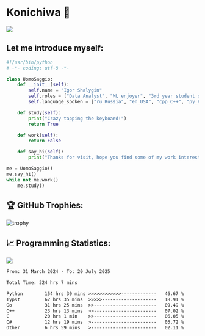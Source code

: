 # Konichiwa 👋
![](https://komarev.com/ghpvc/?username=IgorFandre&color=brightgreen)

## Let me introduce myself:
```py
#!/usr/bin/python
# -*- coding: utf-8 -*-

class UomoSaggio:
    def __init__(self):
        self.name = "Igor Shalygin"
        self.roles = ["Data Analyst", "ML enjoyer", "3rd year student of MIPT"]
        self.language_spoken = ["ru_Russia", "en_USA", "cpp_C++", "py_Python", "go_Golang"]

    def study(self):
        print("Crazy tapping the keyboard!")
        return True

    def work(self):
        return False

    def say_hi(self):
        print("Thanks for visit, hope you find some of my work interesting.")

me = UomoSaggio()
me.say_hi()
while not me.work()
    me.study()
```

## 🏆 GitHub Trophies:
![trophy](https://github-profile-trophy.vercel.app/?username=IgorFandre&title=MultiLanguage,Repositories,Commits,Experience,PullRequest,Reviews)

## 📈 Programming Statistics:

![](https://github-profile-summary-cards.vercel.app/api/cards/profile-details?username=IgorFandre&theme=solarized_dark)

<!--START_SECTION:waka-->

```txt
From: 31 March 2024 - To: 20 July 2025

Total Time: 324 hrs 7 mins

Python        154 hrs 30 mins >>>>>>>>>>>>-------------   46.67 %
Typst         62 hrs 35 mins  >>>>>--------------------   18.91 %
Go            31 hrs 25 mins  >>-----------------------   09.49 %
C++           23 hrs 13 mins  >>-----------------------   07.02 %
C             20 hrs 1 min    >>-----------------------   06.05 %
C#            12 hrs 19 mins  >------------------------   03.72 %
Other         6 hrs 59 mins   >------------------------   02.11 %
```

<!--END_SECTION:waka-->
